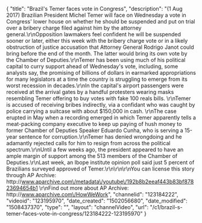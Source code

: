 {
    "title": "Brazil's Temer faces vote in Congress",
    "description": "(1 Aug 2017) Brazilian President Michel Temer will face on Wednesday a vote in Congress' lower house on whether he should be suspended and put on trial over a bribery charge filed against him by the attorney general.\r\nOpposition lawmakers feel confident he will be suspended sooner or later, either this week with the bribery charge vote or in a likely obstruction of justice accusation that Attorney General Rodrigo Janot could bring before the end of the month. The latter would bring its own vote by the Chamber of Deputies.\r\nTemer has been using much of his political capital to curry support ahead of Wednesday's vote, including, some analysts say, the promising of billions of dollars in earmarked appropriations for many legislators at a time the country is struggling to emerge from its worst recession in decades.\r\nIn the capital's airport passengers were received at the arrival gates by a handful protesters wearing masks resembling Temer offering to buy votes with fake 100 reals bills. \r\nTemer is accused of receiving bribes indirectly, via a confidant who was caught by police carrying a suitcase with about $150,000 in cash. \r\nThe case erupted in May when a recording emerged in which Temer apparently tells a meat-packing company executive to keep up paying of hush money to former Chamber of Deputies Speaker Eduardo Cunha, who is serving a 15-year sentence for corruption.\r\nTemer has denied wrongdoing and he adamantly rejected calls for him to resign from across the political spectrum.\r\nUntil a few weeks ago, the president appeared to have an ample margin of support among the 513 members of the Chamber of Deputies.\r\nLast week, an Ibope institute opinion poll said just 5 percent of Brazilians surveyed approved of Temer.\r\n\r\n\r\nYou can license this story through AP Archive: http:\/\/www.aparchive.com\/metadata\/youtube\/192b8b2eeaf443b83bf87823694654b1 \r\nFind out more about AP Archive: http:\/\/www.aparchive.com\/HowWeWork",
    "channelid": "123184222",
    "videoid": "123195970",
    "date_created": "1502056680",
    "date_modified": "1508437370",
    "type": "",
    "layout": "channelVideo",
    "url": "\/c1\/brazil-s-temer-faces-vote-in-congress\/123184222-123195970"
}
